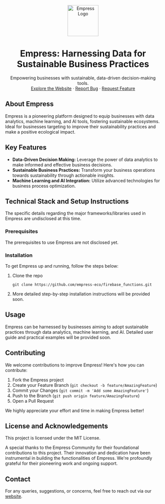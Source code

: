 <div align="center">
<img src="https://grow.empress.eco/uploads/default/original/2X/1/1f1e1044d3864269d2a613577edb9763890422ab.png" alt="Empress Logo" width="100" height="100">
<h1 align="center">Empress: Harnessing Data for Sustainable Business Practices</h1>
<p align="center">
Empowering businesses with sustainable, data-driven decision-making tools.
<br />
<a href="https://empress.eco/">Explore the Website</a>
·
<a href="https://github.com/empress-eco/firebase_functions/issues">Report Bug</a>
·
<a href="https://github.com/empress-eco/firebase_functions/issues">Request Feature</a>
</p>
</div>

## About Empress
Empress is a pioneering platform designed to equip businesses with data analytics, machine learning, and AI tools, fostering sustainable ecosystems. Ideal for businesses targeting to improve their sustainability practices and make a positive ecological impact.

## Key Features
- **Data-Driven Decision Making:** Leverage the power of data analytics to make informed and effective business decisions.
- **Sustainable Business Practices:** Transform your business operations towards sustainability through actionable insights.
- **Machine Learning and AI Integration:** Utilize advanced technologies for business process optimization.

## Technical Stack and Setup Instructions

The specific details regarding the major frameworks/libraries used in Empress are undisclosed at this time. 

### Prerequisites
The prerequisites to use Empress are not disclosed yet.

### Installation
To get Empress up and running, follow the steps below:

1. Clone the repo
   ```
   git clone https://github.com/empress-eco/firebase_functions.git
   ```
2. More detailed step-by-step installation instructions will be provided soon.

## Usage
Empress can be harnessed by businesses aiming to adopt sustainable practices through data analytics, machine learning, and AI. Detailed user guide and practical examples will be provided soon.

## Contributing
We welcome contributions to improve Empress! Here's how you can contribute:

1. Fork the Empress project
2. Create your Feature Branch (`git checkout -b feature/AmazingFeature`)
3. Commit your Changes (`git commit -m 'Add some AmazingFeature'`)
4. Push to the Branch (`git push origin feature/AmazingFeature`)
5. Open a Pull Request

We highly appreciate your effort and time in making Empress better!

## License and Acknowledgements
This project is licensed under the MIT License.

A special thanks to the Empress Community for their foundational contributions to this project. Their innovation and dedication have been instrumental in building the functionalities of Empress. We're profoundly grateful for their pioneering work and ongoing support.

## Contact
For any queries, suggestions, or concerns, feel free to reach out via our [website](https://empress.eco/).